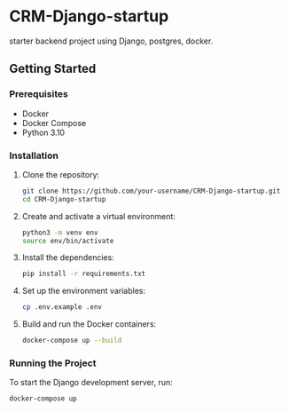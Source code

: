# CRM-Django-startup
starter backend project using Django, postgres, docker.

## Getting Started

### Prerequisites

- Docker
- Docker Compose
- Python 3.10

### Installation

1. Clone the repository:
    ```sh
    git clone https://github.com/your-username/CRM-Django-startup.git
    cd CRM-Django-startup
    ```

2. Create and activate a virtual environment:
    ```sh
    python3 -m venv env
    source env/bin/activate
    ```

3. Install the dependencies:
    ```sh
    pip install -r requirements.txt
    ```

4. Set up the environment variables:
    ```sh
    cp .env.example .env
    ```

5. Build and run the Docker containers:
    ```sh
    docker-compose up --build
    ```

### Running the Project

To start the Django development server, run:
```sh
docker-compose up